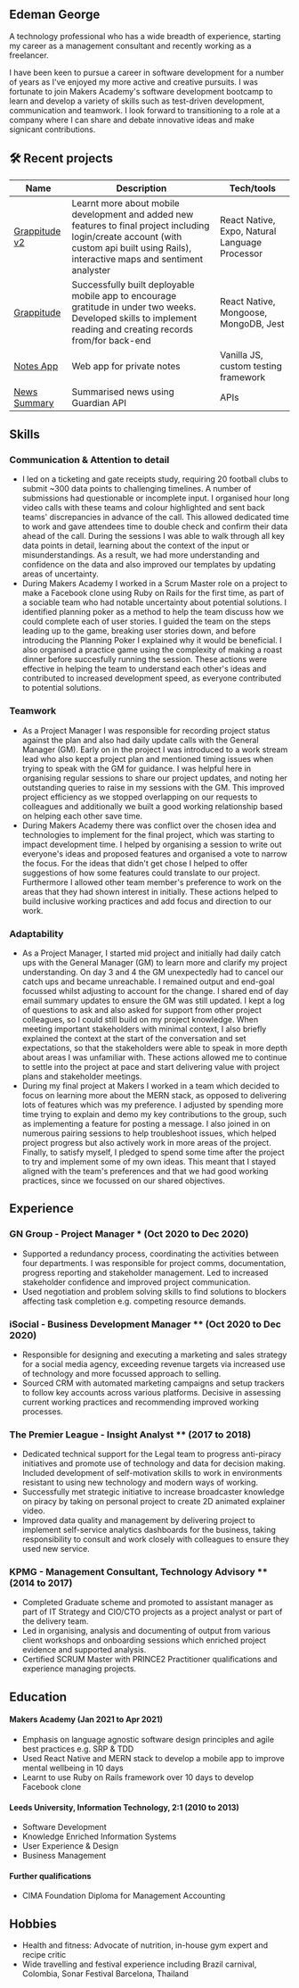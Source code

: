 ## Edeman George

A technology professional who has a wide breadth of experience, starting my career as a management consultant and recently working as a freelancer.

I have been keen to pursue a career in software development for a number of years as I've enjoyed my more active and creative pursuits. I was fortunate to join Makers Academy's software development bootcamp to learn and develop a variety of skills such as test-driven development, communication and teamwork. I look forward to transitioning to a role at a company where I can share and debate innovative ideas and make signicant contributions.

## 🛠 Recent projects

| Name                         | Description                           | Tech/tools   
| ---------------------------- | ------------------------------------- | --------------------------------------
| [Grappitude v2](https://github.com/eds-101/Grappitude) | Learnt more about mobile development and added new features to final project including login/create account (with custom api built using Rails), interactive maps and sentiment analyster    | React Native, Expo, Natural Language Processor
| [Grappitude](https://github.com/kasey-purvor/Grappitude) | Successfully built deployable mobile app to encourage gratitude in under two weeks. Developed skills to implement reading and creating records from/for back-end  | React Native, Mongoose, MongoDB, Jest
| [Notes App](https://github.com/charlierdm/noteApp) | Web app for private notes             | Vanilla JS, custom testing framework
| [News Summary](https://github.com/eds-101/news-summary-challenge) | Summarised news using Guardian API    | APIs

## Skills

### Communication & Attention to detail
* I led on a ticketing and gate receipts study, requiring 20 football clubs to submit ~300 data points to challenging timelines. A number of submissions had questionable or incomplete input. I organised hour long video calls with these teams and colour highlighted and sent back teams' discrepancies in advance of the call. This allowed dedicated time to work and gave attendees time to double check and confirm their data ahead of the call. During the sessions I was able to walk through all key data points in detail, learning about the context of the input or misunderstandings. As a result, we had more understanding and confidence on the data and also improved our templates by updating areas of uncertainty.
* During Makers Academy I worked in a Scrum Master role on a project to make a Facebook clone using Ruby on Rails for the first time, as part of a sociable team who had notable uncertainty about potential solutions. I identified planning poker as a method to help the team discuss how we could complete each of user stories. I guided the team on the steps leading up to the game, breaking user stories down, and before introducing the Planning Poker I explained why it would be beneficial. I also organised a practice game using the complexity of making a roast dinner before succesfully running the session. These actions were effective in helping the team to understand each other's ideas and contributed to increased development speed, as everyone contributed to potential solutions.

### Teamwork
* As a Project Manager I was responsible for recording project status against the plan and also had daily update calls with the General Manager (GM). Early on in the project I was introduced to a work stream lead who also kept a project plan and mentioned timing issues when trying to speak with the GM for guidance. I was helpful here in organising regular sessions to share our project updates, and noting her outstanding queries to raise in my sessions with the GM. This improved project efficiency as we stopped overlapping on our requests to colleagues and additionally we built a good working relationship based on helping each other save time.
* During Makers Academy there was conflict over the chosen idea and technologies to implement for the final project, which was starting to impact development time. I helped by organising a session to write out everyone's ideas and proposed features and organised a vote to narrow the focus. For the ideas that didn't get chose I helped to offer suggestions of how some features could translate to our project. Furthermore I allowed other team member's preference to work on the areas that they had shown interest in initially. These actions helped to build inclusive working practices and add focus and direction to our work.

### Adaptability
* As a Project Manager, I started mid project and initially had daily catch ups with the General Manager (GM) to learn more and clarify my project understanding. On day 3 and 4 the GM unexpectedly had to cancel our catch ups and became unreachable. I remained output and end-goal focussed whilst adjusting to account for the change. I shared end of day email summary updates to ensure the GM was still updated. I kept a log of questions to ask and also asked for support from other project colleagues, so I could still build on my project knowledge. When meeting important stakeholders with minimal context, I also briefly explained the context at the start of the conversation and set expectations, so that the stakeholders were able to speak in more depth about areas I was unfamiliar with. These actions allowed me to continue to settle into the project at pace and start delivering value with project plans and stakeholder meetings.
* During my final project at Makers I worked in a team which decided to focus on learning more about the MERN stack, as opposed to delivering lots of features which was my preference. I adjusted by spending more time trying to explain and demo my key contributions to the group, such as implementing a feature for posting a message. I also joined in on numerous pairing sessions to help troubleshoot issues, which helped project progress but also actively work in more areas of the project. Finally, to satisfy myself, I pledged to spend some time after the project to try and implement some of my own ideas. This meant that I stayed aligned with the team's preferences and that we had good working practices, since we focussed on our shared objectives.

## Experience

### GN Group - Project Manager * (Oct 2020 to Dec 2020)  

* Supported a redundancy process, coordinating the activities between four departments. I was responsible for project comms, documentation, progress reporting and stakeholder management. Led to increased stakeholder confidence and improved project communication.
* Used negotiation and problem solving skills to find solutions to blockers affecting task completion e.g. competing resource demands.

### iSocial - Business Development Manager ** (Oct 2020 to Dec 2020)  

* Responsible for designing and executing a marketing and sales strategy for a social media agency, exceeding revenue targets via increased use of technology and more focussed approach to selling.
* Sourced CRM with automated marketing campaigns and setup trackers to follow key accounts across various platforms. Decisive in assessing current working practices and recommending improved working processes.

### The Premier League - Insight Analyst ** (2017 to 2018)  

* Dedicated technical support for the Legal team to progress anti-piracy initiatives and promote use of technology and data for decision making. Included development of self-motivation skills to work in environments resistant to using new technology and modern ways of working.
* Successfully met strategic initiative to increase broadcaster knowledge on piracy by taking on personal project to create 2D animated explainer video.
* Improved data quality and management by delivering project to implement self-service analytics dashboards for the business, taking responsibility to consult and work closely with colleagues to ensure they used new service.

### KPMG - Management Consultant, Technology Advisory ** (2014 to 2017)  

* Completed Graduate scheme and promoted to assistant manager as part of IT Strategy and CIO/CTO projects as a project analyst or part of the delivery team.
* Led in organising, analysis and documenting of output from various client workshops and onboarding sessions which enriched project evidence and supported analysis.
* Certified SCRUM Master with PRINCE2 Practitioner qualifications and experience managing projects.

## Education

#### Makers Academy (Jan 2021 to Apr 2021)

* Emphasis on language agnostic software design principles and agile best practices e.g. SRP & TDD
* Used React Native and MERN stack to develop a mobile app to improve mental wellbeing in 10 days
* Learnt to use Ruby on Rails framework over 10 days to develop Facebook clone

#### Leeds University, Information Technology, 2:1 (2010 to 2013)

- Software Development
- Knowledge Enriched Information Systems
- User Experience & Design
- Business Management

#### Further qualifications

- CIMA Foundation Diploma for Management Accounting

## Hobbies

- Health and fitness: Advocate of nutrition, in-house gym expert and recipe critic
- Wide travelling and festival experience including Brazil carnival, Colombia, Sonar Festival Barcelona, Thailand

